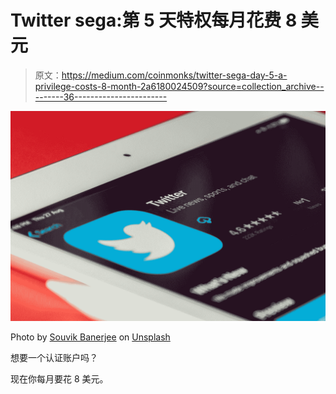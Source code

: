 # Twitter sega:第 5 天特权每月花费 8 美元

> 原文：<https://medium.com/coinmonks/twitter-sega-day-5-a-privilege-costs-8-month-2a6180024509?source=collection_archive---------36----------------------->

![](img/aa24e3a4771d6ab637f10b0ccbe23235.png)

Photo by [Souvik Banerjee](https://unsplash.com/@rswebsols?utm_source=medium&utm_medium=referral) on [Unsplash](https://unsplash.com?utm_source=medium&utm_medium=referral)

想要一个认证账户吗？

现在你每月要花 8 美元。